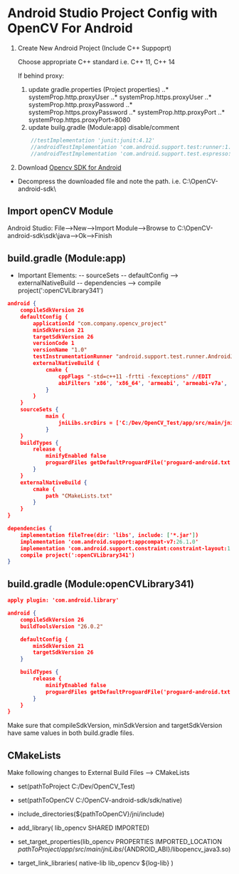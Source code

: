 # Android Studio Project Config with OpenCV For Android

1. Create New Android Project (Include C++ Suppoprt) 
   
   Choose appropriate C++ standard i.e. C++ 11, C++ 14
   
   If behind proxy: 
   1. update gradle.properties (Project properties)
   ..* systemProp.http.proxyUser
   ..* systemProp.https.proxyUser
   ..* systemProp.http.proxyPassword
   ..* systemProp.https.proxyPassword
   ..* systemProp.http.proxyPort
   ..* systemProp.https.proxyPort=8080
   2. update builg.gradle (Module:app)
   disable/comment 
    ```gradle
        //testImplementation 'junit:junit:4.12'
        //androidTestImplementation 'com.android.support.test:runner:1.0.1'
        //androidTestImplementation 'com.android.support.test.espresso:espresso-core:3.0.1'
    ```
2. Download [Opencv SDK for Android](https://sourceforge.net/projects/opencvlibrary/files/opencv-android/)

- Decompress the downloaded file and note the path. i.e. C:\\OpenCV-android-sdk\

## Import openCV Module
Android Studio: File-->New-->Import Module-->Browse to C:\\OpenCV-android-sdk\sdk\java-->Ok-->Finish

## build.gradle (Module:app)
- Important Elements: 
-- sourceSets
-- defaultConfig --> externalNativeBuild
-- dependencies --> compile project(':openCVLibrary341')  
```json
android {
    compileSdkVersion 26
    defaultConfig {
        applicationId "com.company.opencv_project"
        minSdkVersion 21
        targetSdkVersion 26
        versionCode 1
        versionName "1.0"
        testInstrumentationRunner "android.support.test.runner.AndroidJUnitRunner"
        externalNativeBuild {
            cmake {
                cppFlags "-std=c++11 -frtti -fexceptions" //EDIT
                abiFilters 'x86', 'x86_64', 'armeabi', 'armeabi-v7a', 'arm64-v8a', 'mips', 'mips64' //EDIT
            }
        }
    }
    sourceSets {
            main {
                jniLibs.srcDirs = ['C:/Dev/OpenCV_Test/app/src/main/jniLibs']
            }
    }
    buildTypes {
        release {
            minifyEnabled false
            proguardFiles getDefaultProguardFile('proguard-android.txt'), 'proguard-rules.pro'
        }
    }
    externalNativeBuild {
        cmake {
            path "CMakeLists.txt"
        }
    }
}

dependencies {
    implementation fileTree(dir: 'libs', include: ['*.jar'])
    implementation 'com.android.support:appcompat-v7:26.1.0'
    implementation 'com.android.support.constraint:constraint-layout:1.0.2'    
    compile project(':openCVLibrary341')     
}
```
## build.gradle (Module:openCVLibrary341)
```json
apply plugin: 'com.android.library'

android {
    compileSdkVersion 26
    buildToolsVersion "26.0.2"

    defaultConfig {
        minSdkVersion 21
        targetSdkVersion 26
    }

    buildTypes {
        release {
            minifyEnabled false
            proguardFiles getDefaultProguardFile('proguard-android.txt'), 'proguard-rules.txt'
        }
    }
}
```
Make sure that compileSdkVersion, minSdkVersion and targetSdkVersion have same values in both build.gradle files.
## CMakeLists
Make following changes to External Build Files --> CMakeLists

- set(pathToProject C:/Dev/OpenCV_Test)
- set(pathToOpenCV C:/OpenCV-android-sdk/sdk/native)

- include_directories(${pathToOpenCV}/jni/include)

- add_library( lib_opencv SHARED IMPORTED)
- set_target_properties(lib_opencv PROPERTIES IMPORTED_LOCATION ${pathToProject}/app/src/main/jniLibs/${ANDROID_ABI}/libopencv_java3.so)

- target_link_libraries( native-lib lib_opencv ${log-lib} )
